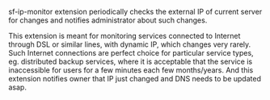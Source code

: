 sf-ip-monitor extension periodically checks the external IP of current server
for changes and notifies administrator about such changes.

This extension is meant for monitoring services connected to Internet through
DSL or similar lines, with dynamic IP, which changes very rarely. Such Internet
connections are perfect choice for particular service types, eg. distributed
backup services, where it is acceptable that the service is inaccessible for
users for a few minutes each few months/years. And this extension notifies
owner that IP just changed and DNS needs to be updated asap.
